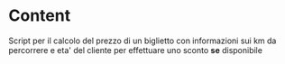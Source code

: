 # Content
Script per il calcolo del prezzo di un biglietto con informazioni sui km da percorrere e eta' del cliente per effettuare uno sconto **se** disponibile
